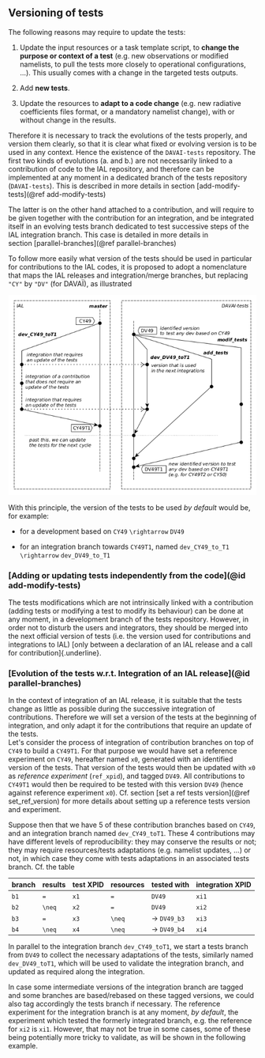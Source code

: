 ## Versioning of tests

The following reasons may require to update the tests:

1. Update the input resources or a task template script, to **change the purpose or context of a test** (e.g. new observations or
    modified namelists, to pull the tests more closely to operational configurations, \...). This usually comes with a change in the targeted tests outputs.

2.  Add **new tests**.

3.  Update the resources to **adapt to a code change** (e.g. new radiative coefficients files format, or a mandatory namelist change), with or without change in the results.

Therefore it is necessary to track the evolutions of the tests properly, and version them clearly, so that it is clear what fixed or evolving
version is to be used in any context. Hence the existence of the `DAVAI-tests` repository.
The first two kinds of evolutions (a. and b.) are not necessarily linked to a contribution of code to the IAL repository, and therefore can be
implemented at any moment in a dedicated branch of the tests repository (`DAVAI-tests`). This is described in more details in
section [add-modify-tests](@ref add-modify-tests)

The latter is on the other hand attached to a contribution, and will
require to be given together with the contribution for an integration,
and be integrated itself in an evolving tests branch dedicated to test
successive steps of the IAL integration branch. This case is detailed in
more details in
section [parallel-branches](@ref parallel-branches) 

To follow more easily what version of the tests should be used in
particular for contributions to the IAL codes, it is proposed to adopt a
nomenclature that maps the IAL releases and integration/merge branches,
but replacing `"CY"` by `"DV"` (for DAVAÏ), as illustrated 

![](assets/tests_versioning.png)

With this principle, the version of the tests to be used *by default* would be, for example:

- for a development based on `CY49` ``\rightarrow`` `DV49`

- for an integration branch towards `CY49T1`, named `dev_CY49_to_T1` ``\rightarrow`` `dev_DV49_to_T1`

### [Adding or updating tests independently from the code](@id add-modify-tests) 

The tests modifications which are not intrinsically linked with a
contribution (adding tests or modifying a test to modify its behaviour)
can be done at any moment, in a development branch of the tests
repository. However, in order not to disturb the users and integrators,
they should be merged into the next official version of tests (i.e. the
version used for contributions and integrations to IAL) [only between a
declaration of an IAL release and a call for contribution]{.underline}.

### [Evolution of the tests w.r.t. Integration of an IAL release](@id parallel-branches)

In the context of integration of an IAL release, it is suitable that the
tests change as little as possible during the successive integration of
contributions. Therefore we will set a version of the tests at the
beginning of integration, and only adapt it for the contributions that
require an update of the tests.\
Let's consider the process of integration of contribution branches on
top of `CY49` to build a `CY49T1`. For that purpose we would have set a
reference experiment on `CY49`, hereafter named `x0`, generated with an
identified version of the tests. That version of the tests would then be
updated with `x0` as *reference experiment* (`ref_xpid`), and tagged
`DV49`. All contributions to `CY49T1` would then be required to be
tested with this version `DV49` (hence against reference experiment
`x0`). Cf.
section [set a ref tests version](@ref set_ref_version) for more details about setting up a reference tests version and experiment.

Suppose then that we have 5 of these contribution branches based on `CY49`, and an integration branch named `dev_CY49_toT1`. These 4
contributions may have different levels of reproducibility: they may conserve the results or not; they may require resources/tests
adaptations (e.g. namelist updates, \...) or not, in which case they come with tests adaptations in an associated tests branch. Cf. the table


branch |   results |   test XPID  |   resources |  tested with               |  integration XPID
:--    | :--       | :--          | :--         | :--                        | :--
`b1`  |    ``=``     |  `x1`        |    ``=``      |  `DV49`                    | `xi1`
`b2` |   ``\neq``    |  `x2`        |    ``=``     |  `DV49`                    | `xi2`
`b3` |     ``=``     |  `x3`        |  ``\neq``     |  $\rightarrow$ `DV49_b3`   | `xi3`
`b4` |    ``\neq``   |   `x4`       |   ``\neq``    |   $\rightarrow$ `DV49_b4`  | `xi4`

In parallel to the integration branch `dev_CY49_toT1`, we start a tests branch from `DV49` to collect the necessary adaptations of the tests,
similarly named `dev_DV49_toT1`, which will be used to validate the integration branch, and updated as required along the integration.

In case some intermediate versions of the integration branch are tagged and some branches are based/rebased on these tagged versions, we could
also tag accordingly the tests branch if necessary.  The reference experiment for the integration branch is at any moment,
*by default*, the experiment which tested the formerly integrated branch, e.g. the reference for `xi2` is `xi1`. However, that may not be
true in some cases, some of these being potentially more tricky to validate, as will be shown in the following example.

